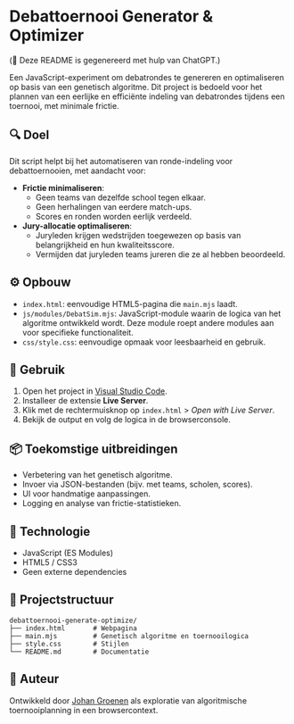 # Debattoernooi Generator & Optimizer

(📄 Deze README is gegenereerd met hulp van ChatGPT.)

Een JavaScript-experiment om debatrondes te genereren en optimaliseren op basis van een genetisch algoritme. Dit project is bedoeld voor het plannen van een eerlijke en efficiënte indeling van debatrondes tijdens een toernooi, met minimale frictie.

## 🔍 Doel

Dit script helpt bij het automatiseren van ronde-indeling voor debattoernooien, met aandacht voor:

- **Frictie minimaliseren**: 
  - Geen teams van dezelfde school tegen elkaar.
  - Geen herhalingen van eerdere match-ups.
  - Scores en ronden worden eerlijk verdeeld.
- **Jury-allocatie optimaliseren**:
  - Juryleden krijgen wedstrijden toegewezen op basis van belangrijkheid en hun kwaliteitsscore.
  - Vermijden dat juryleden teams jureren die ze al hebben beoordeeld.

## ⚙️ Opbouw

- `index.html`: eenvoudige HTML5-pagina die `main.mjs` laadt.
- `js/modules/DebatSim.mjs`: JavaScript-module waarin de logica van het algoritme ontwikkeld wordt. Deze module roept andere modules aan voor specifieke functionaliteit.
- `css/style.css`: eenvoudige opmaak voor leesbaarheid en gebruik.

## 🚀 Gebruik

1. Open het project in [Visual Studio Code](https://code.visualstudio.com/).
2. Installeer de extensie **Live Server**.
3. Klik met de rechtermuisknop op `index.html` > _Open with Live Server_.
4. Bekijk de output en volg de logica in de browserconsole.

## 📦 Toekomstige uitbreidingen

- Verbetering van het genetisch algoritme.
- Invoer via JSON-bestanden (bijv. met teams, scholen, scores).
- UI voor handmatige aanpassingen.
- Logging en analyse van frictie-statistieken.

## 🧠 Technologie

- JavaScript (ES Modules)
- HTML5 / CSS3
- Geen externe dependencies

## 📁 Projectstructuur

```
debattoernooi-generate-optimize/
├── index.html       # Webpagina
├── main.mjs         # Genetisch algoritme en toernooilogica
├── style.css        # Stijlen
└── README.md        # Documentatie
```

## 👤 Auteur

Ontwikkeld door [Johan Groenen](https://github.com/jgroenen) als exploratie van algoritmische toernooiplanning in een browsercontext.